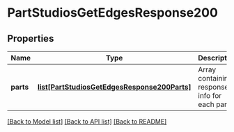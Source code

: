 # PartStudiosGetEdgesResponse200

## Properties
Name | Type | Description | Notes
------------ | ------------- | ------------- | -------------
**parts** | [**list[PartStudiosGetEdgesResponse200Parts]**](PartStudiosGetEdgesResponse200Parts.md) | Array containing response info for each part | [optional] 

[[Back to Model list]](../README.md#documentation-for-models) [[Back to API list]](../README.md#documentation-for-api-endpoints) [[Back to README]](../README.md)


